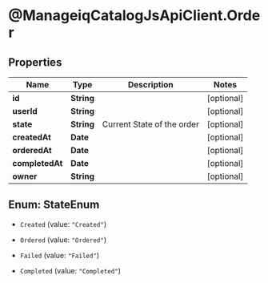 # @ManageiqCatalogJsApiClient.Order

## Properties
Name | Type | Description | Notes
------------ | ------------- | ------------- | -------------
**id** | **String** |  | [optional] 
**userId** | **String** |  | [optional] 
**state** | **String** | Current State of the order | [optional] 
**createdAt** | **Date** |  | [optional] 
**orderedAt** | **Date** |  | [optional] 
**completedAt** | **Date** |  | [optional] 
**owner** | **String** |  | [optional] 


<a name="StateEnum"></a>
## Enum: StateEnum


* `Created` (value: `"Created"`)

* `Ordered` (value: `"Ordered"`)

* `Failed` (value: `"Failed"`)

* `Completed` (value: `"Completed"`)




